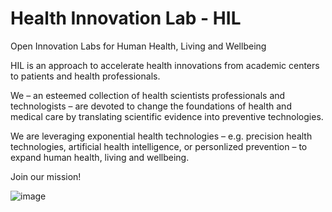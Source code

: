 # Health Innovation Lab - HIL

Open Innovation Labs for Human Health, Living and Wellbeing


HIL is an approach to accelerate health innovations from academic centers to patients and health professionals. 

We – an esteemed collection of health scientists professionals and technologists – are devoted to change the foundations of health and medical care by translating scientific evidence into preventive technologies. 

We are leveraging exponential health technologies – e.g. precision health technologies, artificial health intelligence, or personlized prevention – to expand human health, living and wellbeing.

Join our mission!  

![image](https://user-images.githubusercontent.com/70061343/198570139-1ac621af-0641-4f83-b661-d59ef130c14d.png)
